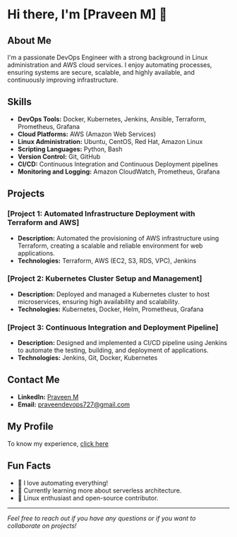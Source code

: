 # Hi there, I'm [Praveen M] 👋

## About Me
I'm a passionate DevOps Engineer with a strong background in Linux administration and AWS cloud services. I enjoy automating processes, ensuring systems are secure, scalable, and highly available, and continuously improving infrastructure.

## Skills
- **DevOps Tools:** Docker, Kubernetes, Jenkins, Ansible, Terraform, Prometheus, Grafana
- **Cloud Platforms:** AWS (Amazon Web Services)
- **Linux Administration:** Ubuntu, CentOS, Red Hat, Amazon Linux
- **Scripting Languages:** Python, Bash
- **Version Control:** Git, GitHub
- **CI/CD:** Continuous Integration and Continuous Deployment pipelines
- **Monitoring and Logging:** Amazon CloudWatch, Prometheus, Grafana

## Projects
### [Project 1: Automated Infrastructure Deployment with Terraform and AWS]
- **Description:** Automated the provisioning of AWS infrastructure using Terraform, creating a scalable and reliable environment for web applications.
- **Technologies:** Terraform, AWS (EC2, S3, RDS, VPC), Jenkins

### [Project 2: Kubernetes Cluster Setup and Management]
- **Description:** Deployed and managed a Kubernetes cluster to host microservices, ensuring high availability and scalability.
- **Technologies:** Kubernetes, Docker, Helm, Prometheus, Grafana

### [Project 3: Continuous Integration and Deployment Pipeline]
- **Description:** Designed and implemented a CI/CD pipeline using Jenkins to automate the testing, building, and deployment of applications.
- **Technologies:** Jenkins, Git, Docker, Kubernetes

## Contact Me
- **LinkedIn:** [Praveen M](www.linkedin.com/in/praveenmdevops)
- **Email:** [praveendevops727@gmail.com](mailto:praveendevops727@gmail.com)

## My Profile
To know my experience, [click here](https://drive.google.com/file/d/1TdVQknnffCxRRarDt2nlEaBWg9lX7OGZ/view?usp=drive_link)

## Fun Facts
- 🚀 I love automating everything!
- 🌱 Currently learning more about serverless architecture.
- 🐧 Linux enthusiast and open-source contributor.

---

*Feel free to reach out if you have any questions or if you want to collaborate on projects!*
